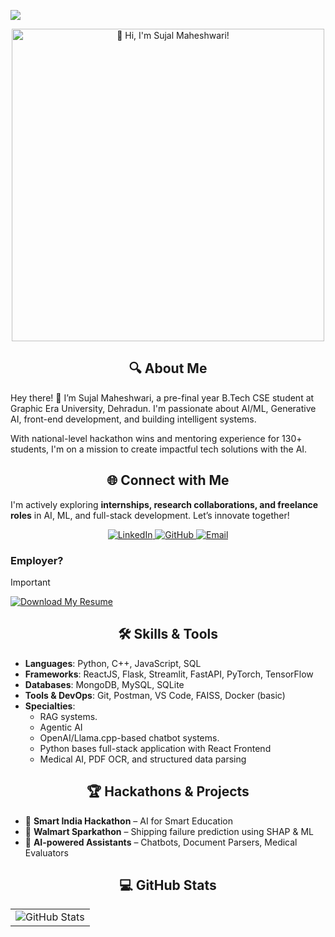 <!--
  Hey there, I'm Sujal Maheshwari!
  Happy to see you here exploring my README code

  You may also want to connect with me at https://linkedin.com/in/sujal-maheshwari :))
-->

![](https://capsule-render.vercel.app/api?type=waving&color=40C463&height=120&section=header)

<div align="center">
  <img src="https://readme-typing-svg.herokuapp.com?font=Montserrat&weight=500&size=30&duration=4500&pause=500&color=FFF&center=true&vCenter=true&width=500&lines=👋+Hi%2C+I'm+Sujal+Maheshwari!" alt="👋 Hi, I'm Sujal Maheshwari!" width="500">
</div>

## <div align="center">🔍 About Me</div>
Hey there! 👋 I’m Sujal Maheshwari, a pre-final year B.Tech CSE student at Graphic Era University, Dehradun. I'm passionate about AI/ML, Generative AI, front-end development, and building intelligent systems.

With national-level hackathon wins and mentoring experience for 130+ students, I'm on a mission to create impactful tech solutions with the AI.

## <div align="center">🌐 Connect with Me</div>
I'm actively exploring **internships, research collaborations, and freelance roles** in AI, ML, and full-stack development. Let’s innovate together!

<div align="center">
  <a href="https://www.linkedin.com/in/sujal-maheshwari/" target="_blank">
    <img src="https://img.shields.io/badge/LinkedIn-%230A66C2?style=for-the-badge&logo=linkedin&logoColor=white" alt="LinkedIn">
  </a>

  <a href="https://github.com/sujal-maheshwari2004" target="_blank">
    <img src="https://img.shields.io/badge/GitHub-%23121011?style=for-the-badge&logo=github&logoColor=white" alt="GitHub">
  </a>

  <a href="mailto:sujalmaheshwari07@gmail.com" target="_blank">
    <img src="https://img.shields.io/badge/Email-%23D44638?style=for-the-badge&logo=gmail&logoColor=white" alt="Email">
  </a>
</div>

### Employer?
> [!IMPORTANT]
> <a href="https://your-resume-link-here.com" download><img src="https://img.shields.io/badge/Download_My_Resume-%238957E5?style=for-the-badge" alt="Download My Resume" /></a>

## <div align="center">🛠️ Skills & Tools</div>

- **Languages**: Python, C++, JavaScript, SQL  
- **Frameworks**: ReactJS, Flask, Streamlit, FastAPI, PyTorch, TensorFlow  
- **Databases**: MongoDB, MySQL, SQLite  
- **Tools & DevOps**: Git, Postman, VS Code, FAISS, Docker (basic)  
- **Specialties**:  
  - RAG systems.
  - Agentic AI  
  - OpenAI/Llama.cpp-based chatbot systems.
  - Python bases full-stack application with React Frontend 
  - Medical AI, PDF OCR, and structured data parsing  

## <div align="center">🏆 Hackathons & Projects</div>

- 🥇 **Smart India Hackathon** – AI for Smart Education  
- 🏅 **Walmart Sparkathon** – Shipping failure prediction using SHAP & ML  
- 🤖 **AI-powered Assistants** – Chatbots, Document Parsers, Medical Evaluators  

## <div align="center">💻 GitHub Stats</div>

<table align="center" width="100%" height="100%" style="border: 0;">
  <tr>
    <td><img style="border: 0;" src="https://github-profile-summary-cards.vercel.app/api/cards/profile-details?username=sujal-maheshwari2004&theme=github_dark" alt="GitHub Stats" /></td>
  </tr>
</table>

<table align="center" width="100%" height="100%" style="border: 0;">
  <tr>
    <td><img src="https://github-profile-summary-cards.vercel.app/api/cards/stats?username=sujal-maheshwari2004&theme=github_dark" alt="GitHub Stats" /></td>
    <td><img src="https://github-profile-summary-cards.vercel.app/api/cards/productive-time?username=sujal-maheshwari2004&theme=github_dark" alt="Productive Time" /></td>
    <td><img style="height: 200px;" src="https://github-readme-stats.vercel.app/api/top-langs?username=sujal-maheshwari2004&layout=compact&theme=github_dark&border_color=2E343B&border_radius=6&title_color=0366D6&langs_count=10" alt="Top Languages" /></td>
  </tr>
</table>

![](https://capsule-render.vercel.app/api?type=waving&color=40C463&height=120&section=footer)
